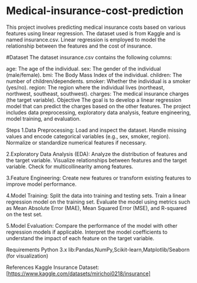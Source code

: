 # Medical-insurance-cost-prediction

This project involves predicting medical insurance costs based on various features using linear regression. The dataset used is from Kaggle and is named insurance.csv. Linear regression is employed to model the relationship between the features and the cost of insurance.

#Dataset
The dataset insurance.csv contains the following columns:

age: The age of the individual.
sex: The gender of the individual (male/female).
bmi: The Body Mass Index of the individual.
children: The number of children/dependents.
smoker: Whether the individual is a smoker (yes/no).
region: The region where the individual lives (northeast, northwest, southeast, southwest).
charges: The medical insurance charges (the target variable).
Objective
The goal is to develop a linear regression model that can predict the charges based on the other features. The project includes data preprocessing, exploratory data analysis, feature engineering, model training, and evaluation.

Steps
1.Data Preprocessing:
Load and inspect the dataset.
Handle missing values and encode categorical variables (e.g., sex, smoker, region).
Normalize or standardize numerical features if necessary.

2.Exploratory Data Analysis (EDA):
Analyze the distribution of features and the target variable.
Visualize relationships between features and the target variable.
Check for multicollinearity among features.

3.Feature Engineering:
Create new features or transform existing features to improve model performance.

4.Model Training:
Split the data into training and testing sets.
Train a linear regression model on the training set.
Evaluate the model using metrics such as Mean Absolute Error (MAE), Mean Squared Error (MSE), and R-squared on the test set.

5.Model Evaluation:
Compare the performance of the model with other regression models if applicable.
Interpret the model coefficients to understand the impact of each feature on the target variable.

Requirements
Python 3.x
lib:Pandas,NumPy,Scikit-learn,Matplotlib/Seaborn (for visualization)

References
Kaggle Insurance Dataset: [https://www.kaggle.com/datasets/mirichoi0218/insurance]
